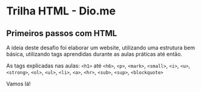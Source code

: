 # Trilha HTML - Dio.me
## Primeiros passos com HTML

A ideia deste desafio foi elaborar um website, utilizando uma estrutura bem básica, utilizando tags aprendidas durante as aulas práticas até então. 

As tags explicadas nas aulas: `<h1>` até `<h6>`, `<p>`, `<mark>`, `<small>`, `<i>`, `<u>`, `<strong>`, `<ol>`, `<ul>`, `<li>`, `<a>`, `<hr>`, `<sub>`, `<sup>`, `<blockquote>`

Vamos lá!
